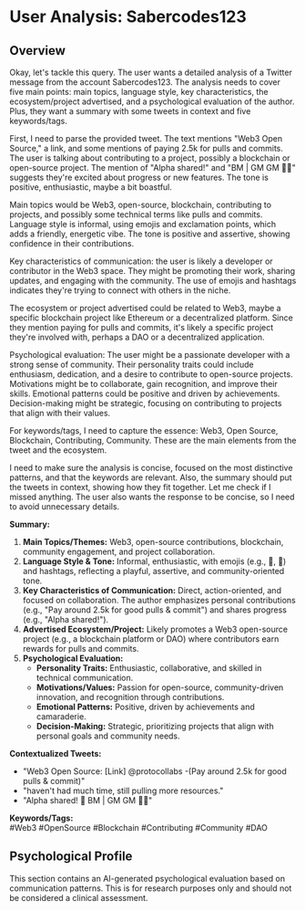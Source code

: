 # User Analysis: Sabercodes123

## Overview

<think>
Okay, let's tackle this query. The user wants a detailed analysis of a Twitter message from the account Sabercodes123. The analysis needs to cover five main points: main topics, language style, key characteristics, the ecosystem/project advertised, and a psychological evaluation of the author. Plus, they want a summary with some tweets in context and five keywords/tags.

First, I need to parse the provided tweet. The text mentions "Web3 Open Source," a link, and some mentions of paying 2.5k for pulls and commits. The user is talking about contributing to a project, possibly a blockchain or open-source project. The mention of "Alpha shared!" and "BM | GM GM 🚀🚀" suggests they're excited about progress or new features. The tone is positive, enthusiastic, maybe a bit boastful.

Main topics would be Web3, open-source, blockchain, contributing to projects, and possibly some technical terms like pulls and commits. Language style is informal, using emojis and exclamation points, which adds a friendly, energetic vibe. The tone is positive and assertive, showing confidence in their contributions.

Key characteristics of communication: the user is likely a developer or contributor in the Web3 space. They might be promoting their work, sharing updates, and engaging with the community. The use of emojis and hashtags indicates they're trying to connect with others in the niche.

The ecosystem or project advertised could be related to Web3, maybe a specific blockchain project like Ethereum or a decentralized platform. Since they mention paying for pulls and commits, it's likely a specific project they're involved with, perhaps a DAO or a decentralized application.

Psychological evaluation: The user might be a passionate developer with a strong sense of community. Their personality traits could include enthusiasm, dedication, and a desire to contribute to open-source projects. Motivations might be to collaborate, gain recognition, and improve their skills. Emotional patterns could be positive and driven by achievements. Decision-making might be strategic, focusing on contributing to projects that align with their values.

For keywords/tags, I need to capture the essence: Web3, Open Source, Blockchain, Contributing, Community. These are the main elements from the tweet and the ecosystem.

I need to make sure the analysis is concise, focused on the most distinctive patterns, and that the keywords are relevant. Also, the summary should put the tweets in context, showing how they fit together. Let me check if I missed anything. The user also wants the response to be concise, so I need to avoid unnecessary details.
</think>

**Summary:**  
1. **Main Topics/Themes:** Web3, open-source contributions, blockchain, community engagement, and project collaboration.  
2. **Language Style & Tone:** Informal, enthusiastic, with emojis (e.g., 🫡, 🚀) and hashtags, reflecting a playful, assertive, and community-oriented tone.  
3. **Key Characteristics of Communication:** Direct, action-oriented, and focused on collaboration. The author emphasizes personal contributions (e.g., "Pay around 2.5k for good pulls & commit") and shares progress (e.g., "Alpha shared!").  
4. **Advertised Ecosystem/Project:** Likely promotes a Web3 open-source project (e.g., a blockchain platform or DAO) where contributors earn rewards for pulls and commits.  
5. **Psychological Evaluation:**  
   - **Personality Traits:** Enthusiastic, collaborative, and skilled in technical communication.  
   - **Motivations/Values:** Passion for open-source, community-driven innovation, and recognition through contributions.  
   - **Emotional Patterns:** Positive, driven by achievements and camaraderie.  
   - **Decision-Making:** Strategic, prioritizing projects that align with personal goals and community needs.  

**Contextualized Tweets:**  
- "Web3 Open Source: [Link] @protocollabs -(Pay around 2.5k for good pulls & commit)"  
- "haven't had much time, still pulling more resources."  
- "Alpha shared! 🫡 BM | GM GM 🚀🚀"  

**Keywords/Tags:**  
#Web3 #OpenSource #Blockchain #Contributing #Community #DAO

## Psychological Profile

This section contains an AI-generated psychological evaluation based on communication patterns. This is for research purposes only and should not be considered a clinical assessment.